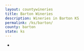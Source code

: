 ```yaml
---
layout: countywineries
title: Barton Wineries
description: Wineries in Barton KS
permalink: /ks/barton/
county: barton
state: ks
---
```

-
